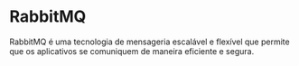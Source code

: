 # RabbitMQ
RabbitMQ é uma tecnologia de mensageria escalável e flexível que permite que os aplicativos se comuniquem de maneira eficiente e segura.


